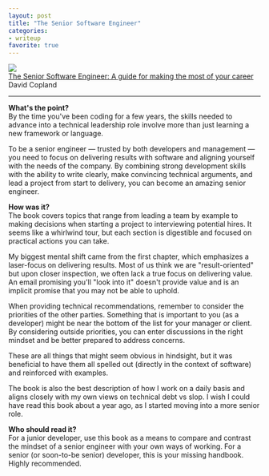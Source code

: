 ```yaml
---
layout: post
title: "The Senior Software Engineer"
categories:
- writeup
favorite: true
---
```



![]({{site.baseurl}}/static/sse.png)  
[The Senior Software Engineer: A guide for making the most of your career][link]   
David Copland   
    
---

**What's the point?**  
By the time you've been coding for a few years, the skills needed to advance into
a technical leadership role involve more than just learning a new framework or language.

To be a senior engineer &mdash; trusted by both developers and management &mdash; you
need to focus on delivering results with software and aligning yourself with the needs
of the company. By combining strong development skills with the ability to write clearly,
make convincing technical arguments, and lead a project from start to delivery, you can
become an amazing senior engineer.

**How was it?**  
The book covers topics that range from leading a team by example to making decisions when 
starting a project to interviewing potential hires. It seems like a whirlwind tour, but 
each section is digestible and focused on practical actions you can take.

My biggest mental shift came from the first chapter, which emphasizes a laser-focus on 
delivering results. Most of us think we are "result-oriented" but upon closer inspection, 
we often lack a true focus on delivering value. An email promising you'll "look into it" 
doesn't provide value and is an implicit promise that you may not be able to uphold.

When providing technical recommendations, remember to consider the priorities of the other
parties. Something that is important to you (as a developer) might be near the bottom of
the list for your manager or client. By considering outside priorities, you can enter
discussions in the right mindset and be better prepared to address concerns.

These are all things that might seem obvious in hindsight, but it was beneficial to have
them all spelled out (directly in the context of software) and reinforced with examples.

The book is also the best description of how I work on a daily basis and aligns closely
with my own views on technical debt vs slop. I wish I could have read this book about 
a year ago, as I started moving into a more senior role. 

**Who should read it?**  
For a junior developer, use this book as a means to compare and contrast the mindset of
a senior engineer with your own ways of working. For a senior (or soon-to-be senior)
developer, this is your missing handbook. Highly recommended.

[link]: http://theseniorsoftwareengineer.com/?ref=mdswanson.com



